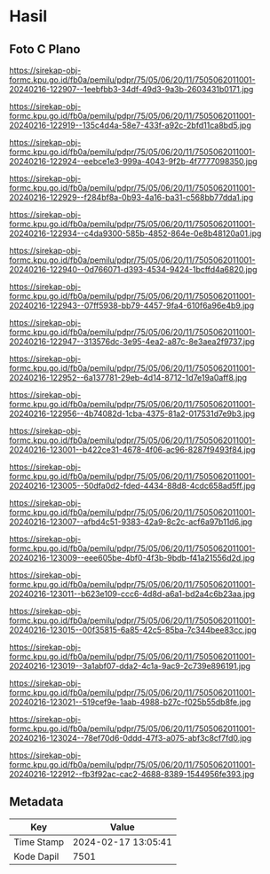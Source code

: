 # Hasil

## Foto C Plano

https://sirekap-obj-formc.kpu.go.id/fb0a/pemilu/pdpr/75/05/06/20/11/7505062011001-20240216-122907--1eebfbb3-34df-49d3-9a3b-2603431b0171.jpg

https://sirekap-obj-formc.kpu.go.id/fb0a/pemilu/pdpr/75/05/06/20/11/7505062011001-20240216-122919--135c4d4a-58e7-433f-a92c-2bfd11ca8bd5.jpg

https://sirekap-obj-formc.kpu.go.id/fb0a/pemilu/pdpr/75/05/06/20/11/7505062011001-20240216-122924--eebce1e3-999a-4043-9f2b-4f7777098350.jpg

https://sirekap-obj-formc.kpu.go.id/fb0a/pemilu/pdpr/75/05/06/20/11/7505062011001-20240216-122929--f284bf8a-0b93-4a16-ba31-c568bb77dda1.jpg

https://sirekap-obj-formc.kpu.go.id/fb0a/pemilu/pdpr/75/05/06/20/11/7505062011001-20240216-122934--c4da9300-585b-4852-864e-0e8b48120a01.jpg

https://sirekap-obj-formc.kpu.go.id/fb0a/pemilu/pdpr/75/05/06/20/11/7505062011001-20240216-122940--0d766071-d393-4534-9424-1bcffd4a6820.jpg

https://sirekap-obj-formc.kpu.go.id/fb0a/pemilu/pdpr/75/05/06/20/11/7505062011001-20240216-122943--07ff5938-bb79-4457-9fa4-610f6a96e4b9.jpg

https://sirekap-obj-formc.kpu.go.id/fb0a/pemilu/pdpr/75/05/06/20/11/7505062011001-20240216-122947--313576dc-3e95-4ea2-a87c-8e3aea2f9737.jpg

https://sirekap-obj-formc.kpu.go.id/fb0a/pemilu/pdpr/75/05/06/20/11/7505062011001-20240216-122952--6a137781-29eb-4d14-8712-1d7e19a0aff8.jpg

https://sirekap-obj-formc.kpu.go.id/fb0a/pemilu/pdpr/75/05/06/20/11/7505062011001-20240216-122956--4b74082d-1cba-4375-81a2-017531d7e9b3.jpg

https://sirekap-obj-formc.kpu.go.id/fb0a/pemilu/pdpr/75/05/06/20/11/7505062011001-20240216-123001--b422ce31-4678-4f06-ac96-8287f9493f84.jpg

https://sirekap-obj-formc.kpu.go.id/fb0a/pemilu/pdpr/75/05/06/20/11/7505062011001-20240216-123005--50dfa0d2-fded-4434-88d8-4cdc658ad5ff.jpg

https://sirekap-obj-formc.kpu.go.id/fb0a/pemilu/pdpr/75/05/06/20/11/7505062011001-20240216-123007--afbd4c51-9383-42a9-8c2c-acf6a97b11d6.jpg

https://sirekap-obj-formc.kpu.go.id/fb0a/pemilu/pdpr/75/05/06/20/11/7505062011001-20240216-123009--eee605be-4bf0-4f3b-9bdb-f41a21556d2d.jpg

https://sirekap-obj-formc.kpu.go.id/fb0a/pemilu/pdpr/75/05/06/20/11/7505062011001-20240216-123011--b623e109-ccc6-4d8d-a6a1-bd2a4c6b23aa.jpg

https://sirekap-obj-formc.kpu.go.id/fb0a/pemilu/pdpr/75/05/06/20/11/7505062011001-20240216-123015--00f35815-6a85-42c5-85ba-7c344bee83cc.jpg

https://sirekap-obj-formc.kpu.go.id/fb0a/pemilu/pdpr/75/05/06/20/11/7505062011001-20240216-123019--3a1abf07-dda2-4c1a-9ac9-2c739e896191.jpg

https://sirekap-obj-formc.kpu.go.id/fb0a/pemilu/pdpr/75/05/06/20/11/7505062011001-20240216-123021--519cef9e-1aab-4988-b27c-f025b55db8fe.jpg

https://sirekap-obj-formc.kpu.go.id/fb0a/pemilu/pdpr/75/05/06/20/11/7505062011001-20240216-123024--78ef70d6-0ddd-47f3-a075-abf3c8cf7fd0.jpg

https://sirekap-obj-formc.kpu.go.id/fb0a/pemilu/pdpr/75/05/06/20/11/7505062011001-20240216-122912--fb3f92ac-cac2-4688-8389-1544956fe393.jpg


## Metadata

| Key        | Value               |
| ---------- | ------------------- |
| Time Stamp | 2024-02-17 13:05:41 |
| Kode Dapil | 7501                |



